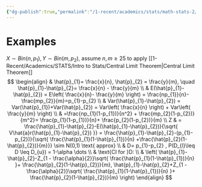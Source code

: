 ```yaml
---
{"dg-publish":true,"permalink":"/1-recent/academics/stats/math-stats-2/interval-estimation-for-the-difference-between-proportions/","created":"2025-03-04T19:56:57.900-05:00","updated":"2025-07-07T17:32:42.449-04:00"}
---
```





# Examples
$X\sim Bin(n,p_{1}), Y\sim Bin(m,p_{2}),$ assume $n,m \geq 25$ to apply [[1-Recent/Academics/STATS/Intro to Stats/Central Limit Theorem\|Central Limit Theorem]]
$$
\begin{align}
 & \hat{p}_{1}= \frac{x}{n}, \hat{p}_{2} = \frac{y}{m}, \quad \hat{p}_{1}-\hat{p}_{2}= \frac{x}{n} - \frac{y}{m} \\
 & E(\hat{p}_{1}-\hat{p}_{2}) = E\left(  \frac{x}{n}- \frac{y}{m} \right) = \frac{np_{1}}{n}- \frac{mp_{2}}{m}=p_{1}-p_{2}  \\
 & Var(\hat{p}_{1}-\hat{p}_{2}) = Var(\hat{p}_{1})+Var(\hat{p}_{2}) = Var\left( \frac{x}{n} \right) + Var\left( \frac{y}{m} \right) \\
  &  =\frac{np_{1}(1-p_{1})}{n^2} + \frac{mp_{2}(1-p_{2})}{m^2}= \frac{p_{1}(1-p_{1})}{n}+ \frac{p_{2}(1-p_{2})}{m} \\
Z & = \frac{\hat{p}_{1}-\hat{p}_{2}-E(\hat{p}_{1}-\hat{p}_{2})}{\sqrt{ V\hat{a}r(\hat{p}_{1}-\hat{p}_{2}) }} = \frac{\hat{p}_{1}-\hat{p}_{2}-(p_{1}-p_{2})}{\sqrt{ \frac{\hat{p}_{1}(1-\hat{p}_{1})}{n} +\frac{\hat{p}_{2}(1-\hat{p}_{2})}{m}}} \sim N(0,1) \text{ approx} \\
 & D= p_{1}-p_{2} , P(D_{l}\leq D \leq D_{u}) = 1-\alpha \dots \\
 & \text{CI for }D: \\
 & \left( \hat{p}_{1}-\hat{p}_{2}-Z_{1 - \frac{\alpha}{2}}\sqrt{  \frac{\hat{p}_{1}(1-\hat{p}_{1})}{n} }+ \frac{\hat{p}_{2}(1-\hat{p}_{2})}{m}, \hat{p}_{1}-\hat{p}_{2}+Z_{1 - \frac{\alpha}{2}}\sqrt{  \frac{\hat{p}_{1}(1-\hat{p}_{1})}{n} }+ \frac{\hat{p}_{2}(1-\hat{p}_{2})}{m} \right)
\end{align}
$$
